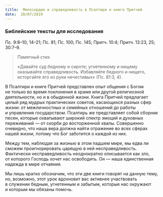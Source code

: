 ```yaml
---
title:  Милосердие и справедливость в Псалтири и книге Притчей
date:  20/07/2019
---
```


### Библейские тексты для исследования
Пс. 9:8–10; 14–21; Пс. 81; Пс. 100; Пс. 145; Притч. 10:4; Притч. 13:23, 25; 30:7–9.

> <p>Памятный стих</p>
> «Давайте суд бедному и сироте; угнетенному и нищему оказывайте справедливость. Избавляйте бедного и нищего, исторгайте его из руки нечестивых» (Пс. 81:3, 4).

В Псалтири и книге Притчей представлен опыт общения с Богом не только во время поклонения в храме или другой религиозной деятельности, но и в обыденной жизни. Книга Притчей предлагает целый ряд мудрых практических советов, касающихся разных сфер жизни: от межличностных и семейных отношений до работы и управления государством. Псалтирь же представляет собой сборник песен, которые охватывают широкий спектр эмоций и духовных переживаний — от скорби до восторженной хвалы. Совершенно очевидно, что наша вера должна найти отражение во всех сферах нашей жизни, потому что Бог заботится о каждой из них.

Между тем, наблюдая за жизнью в этом падшем мире, мы едва ли сможем проигнорировать царящую в ней несправедливость. Фактически несправедливость неоднократно описывается как зло, от которого Господь хочет нас освободить. Он — наша единственная надежда в мире отчаяния.

Мы лишь кратко обозначим, что эти две книги говорят на данную тему, но, возможно, этот урок вдохновит вас активнее участвовать в служении бедным, угнетенным и забытым, которые нас окружают и которым мы обязаны помочь.